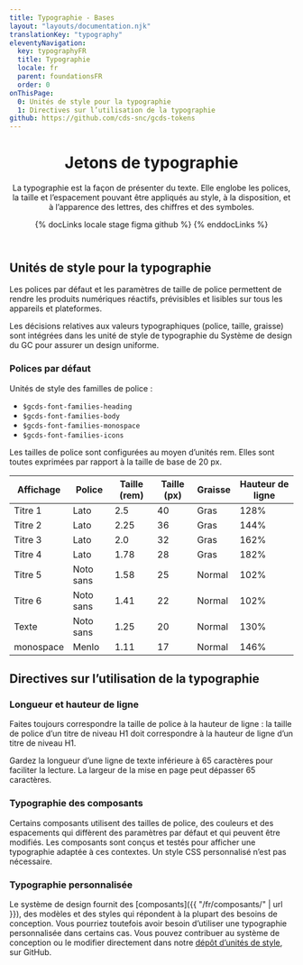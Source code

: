 ```yaml
---
title: Typographie - Bases
layout: "layouts/documentation.njk"
translationKey: "typography"
eleventyNavigation:
  key: typographyFR
  title: Typographie
  locale: fr
  parent: foundationsFR
  order: 0
onThisPage:
  0: Unités de style pour la typographie
  1: Directives sur l’utilisation de la typographie
github: https://github.com/cds-snc/gcds-tokens
---
```


<header>

# Jetons de typographie

La typographie est la façon de présenter du texte. Elle englobe les polices, la taille et l’espacement pouvant être appliqués au style, à la disposition, et à l’apparence des lettres, des chiffres et des symboles.

{% docLinks locale stage figma github %}
{% enddocLinks %}

</header>

<section aria-label="Unités de style pour la typographie">

## Unités de style pour la typographie

Les polices par défaut et les paramètres de taille de police permettent de rendre les produits numériques réactifs, prévisibles et lisibles sur tous les appareils et plateformes.

Les décisions relatives aux valeurs typographiques (police, taille, graisse) sont intégrées dans les unité de style de typographie du Système de design du GC pour assurer un design uniforme.

### Polices par défaut

Unités de style des familles de police :

<div lang="en">

- `$gcds-font-families-heading`
- `$gcds-font-families-body`
- `$gcds-font-families-monospace`
- `$gcds-font-families-icons`

</div>

Les tailles de police sont configurées au moyen d’unités rem. Elles sont toutes exprimées par rapport à la taille de base de 20 px.

| Affichage  | Police  | Taille (rem)  | Taille (px)  | Graisse  | Hauteur de ligne  |
|---|---|---|---|---|---|
| Titre 1  | Lato  | 2.5  | 40  | Gras  | 128%  |
| Titre 2  | Lato  | 2.25  | 36  | Gras  | 144%  |
| Titre 3  | Lato  | 2.0  | 32  | Gras  | 162%  |
| Titre 4  | Lato  | 1.78  | 28  | Gras  | 182%  |
| Titre 5  | Noto sans  | 1.58  | 25  | Normal  | 102%  |
| Titre 6  | Noto sans  | 1.41  | 22  | Normal  | 102%  |
| Texte  | Noto sans  | 1.25  | 20  | Normal  | 130%  |
| monospace  | Menlo  | 1.11  | 17  | Normal  | 146%  |

</section>

<section aria-label="Directives sur l’utilisation de la typographie">

## Directives sur l’utilisation de la typographie

### Longueur et hauteur de ligne

Faites toujours correspondre la taille de police à la hauteur de ligne : la taille de police d’un titre de niveau H1 doit correspondre à la hauteur de ligne d’un titre de niveau H1.

Gardez la longueur d’une ligne de texte inférieure à 65 caractères pour faciliter la lecture. La largeur de la mise en page peut dépasser 65 caractères.

### Typographie des composants

Certains composants utilisent des tailles de police, des couleurs et des espacements qui diffèrent des paramètres par défaut et qui peuvent être modifiés. Les composants sont conçus et testés pour afficher une typographie adaptée à ces contextes. Un style CSS personnalisé n’est pas nécessaire.

### Typographie personnalisée

Le système de design fournit des [composants]({{ "/fr/composants/" | url }}), des modèles et des styles qui répondent à la plupart des besoins de conception. Vous pourriez toutefois avoir besoin d’utiliser une typographie personnalisée dans certains cas.
Vous pouvez contribuer au système de conception ou le modifier directement dans notre [dépôt d’unités de style](https://github.com/cds-snc/gcds-tokens), sur GitHub.

</section>
